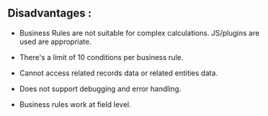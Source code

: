 ## Disadvantages :

- Business Rules are not suitable for complex calculations. JS/plugins are used are appropriate.

- There's a limit of 10 conditions per business rule.

- Cannot access related records data or related entities data.

- Does not support debugging and error handling.

- Business rules work at field level.

